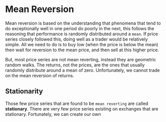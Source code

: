 # Mean Reversion

Mean reversion is based on the understanding that phenomena that tend to do exceptionally well in
one period do poorly in the next, this follows the reasoning that performance is randomly distributed around a `mean`.
If price series closely followed this, doing well as a trader would be relatively simple. All we need to do is to buy low
(when the price is below the mean) then wait for reversion to the mean price, and then sell at this higher price. 

But, most price series are not mean reverting, instead they are geometric random walks. The returns, not the prices, are 
the ones that usually randomly distribute around a mean of zero. Unfortunately, we cannot trade on the mean reversion of 
returns.

## Stationarity
Those few price series that are found to be `mean reverting` are called **stationary**. There are very few price series 
existing on exchanges that are stationary. Fortunately, we can create our own 
